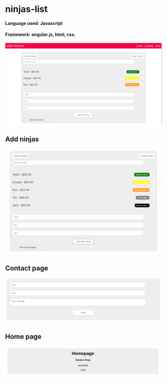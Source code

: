 # ninjas-list

#### Language used: Javascript
#### Framework: angular.js, html, css.

![Alt text](/demo_pics/image1.png?raw=true "Ninja-List")

## Add ninjas
![Alt text](/demo_pics/image4.png?raw=true "Ninja-List")

## Contact page
![Alt text](/demo_pics/image2.png?raw=true "Ninja-List")

## Home page
![Alt text](/demo_pics/image3.png?raw=true "Ninja-List")
